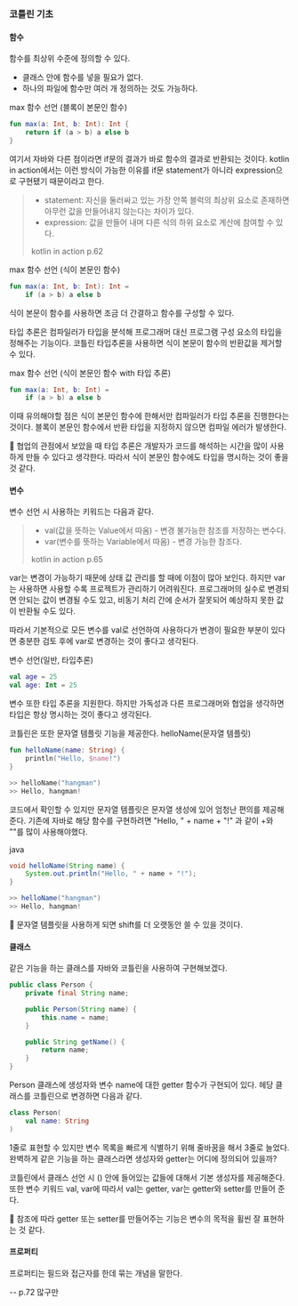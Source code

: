 ### 코틀린  기초

#### 함수
함수를 최상위 수준에 정의할  수 있다. 
- 클래스 안에 함수를 넣을 필요가 없다.
- 하나의 파일에 함수만 여러 개 정의하는 것도 가능하다.

max 함수 선언 (블록이 본문인 함수)
```kotlin
fun max(a: Int, b: Int): Int {
	return if (a > b) a else b
}
```

여기서 자바와 다른 점이라면 if문의 결과가 바로 함수의 결과로 반환되는 것이다. kotlin in action에서는 이런 방식이 가능한 이유를 if문 statement가 아니라 expression으로 구현됐기 때문이라고 한다.

> - statement: 자신을 둘러싸고 있는 가장 안쪽 블럭의 최상위 요소로 존재하면 아무런 값을 만들어내지 않는다는 차이가 있다.
> - expression: 값을 만들어 내며 다른  식의 하위 요소로 계산에 참여할 수 있다. 
> 
> kotlin in action p.62

max 함수 선언 (식이 본문인 함수)
```kotlin
fun max(a: Int, b: Int): Int = 
	if (a > b) a else b
```

식이 본문이 함수를 사용하면 조금 더 간결하고 함수를 구성할 수 있다.

타입 추론은 컴파일러가 타입을 분석해 프로그래머 대신 프로그램 구성 요소의 타입을 정해주는 기능이다. 코틀린 타입추론을 사용하면 식이 본문이 함수의 반환값을 제거할 수 있다.

max 함수 선언 (식이 본문인 함수 with 타입 추론)
```kotlin
fun max(a: Int, b: Int) = 
	if (a > b) a else b
```

이때 유의해야할 점은 식이 본문인 함수에 한해서만 컴파일러가 타입 추론을 진행한다는 것이다. 블록이 본문인 함수에서 반환 타입을 지정하지 않으면 컴파일 에러가 발생한다.

🥕 협업의 관점에서 보았을 때 타입 추론은 개발자가 코드를 해석하는 시간을 많이 사용하게 만들 수 있다고 생각한다. 따라서 식이 본문인 함수에도 타입을 명시하는 것이 좋을 것 같다.

#### 변수
변수 선언 시 사용하는 키워드는 다음과 같다.

> - val(값을 뜻하는 Value에서 따옴) - 변경 불가능한 참조를 저장하는 변수다.
> - var(변수를 뜻하는 Variable에서 따옴) - 변경 가능한 참조다.
> 
> kotlin in action p.65

var는 변경이 가능하기 때문에 상태 값 관리를 할 때에 이점이 많아 보인다. 하지만 var는 사용하면 사용할 수록 프로젝트가 관리하기 어려워진다. 프로그래머의 실수로 변경되면 안되는 값이 변경될 수도 있고, 비동기 처리 간에 순서가 잘못되어 예상하지 못한 값이 반환될 수도 있다.

따라서 기본적으로 모든 변수를 val로 선언하여 사용하다가 변경이 필요한 부분이 있다면 충분한 검토 후에 var로 변경하는 것이 좋다고 생각된다.

변수 선언(일반, 타입추론)
```kotlin
val age = 25
val age: Int = 25
```

변수 또한 타입 추론을 지원한다. 하지만 가독성과 다른 프로그래머와 협업을 생각하면 타입은 항상 명시하는 것이 좋다고 생각된다.

코틀린은 또한 문자열 템플릿 기능을 제공한다.
helloName(문자열 템플릿)
```kotlin
fun helloName(name: String) {
	println("Hello, $name!")
}

>> helloName("hangman")
>> Hello, hangman!
```

코드에서 확인할 수 있지만 문자열 템플릿은 문자열 생성에 있어 엄청난 편의를 제공해준다. 기존에 자바로 해당 함수를 구현하려면 "Hello, " + name + "!" 과 같이 +와 ""를 많이 사용해야했다.

java
```java
void helloName(String name) {
	System.out.println("Hello, " + name + "!");
}

>> helloName("hangman")
>> Hello, hangman!
```

🥕 문자열 템플릿을 사용하게 되면 shift를 더 오랫동안 쓸 수 있을 것이다. 

#### 클래스
같은 기능을 하는 클래스를 자바와 코틀린을 사용하여 구현해보겠다.

```java
public class Person {
	private final String name;

	public Person(String name) {
		this.name = name;
	}

	public String getName() {
		return name;
	}
}
```

Person 클래스에 생성자와 변수 name에 대한 getter 함수가 구현되어 있다. 헤당 클래스를 코틀린으로 변경하면 다음과 같다.

```kotlin
class Person(
	val name: String
)
```

1줄로 표현할 수 있지만 변수 목록을 빠르게 식별하기 위해 줄바꿈을 해서 3줄로 늘었다. 완벽하게 같은 기능을 하는 클래스라면 생성자와 getter는 어디에 정의되어 있을까?

코틀린에서 클래스 선언 시 () 안에 들어있는 값들에 대해서 기본 생성자를 제공해준다. 또한 변수 키워드 val, var에 따라서 val는 getter, var는 getter와 setter를 만들어 준다.

🥕 참조에 따라 getter 또는 setter를 만들어주는 기능은 변수의 목적을 휠씬 잘 표현하는 것 같다.

#### 프로퍼티
프로퍼티는 필드와 접근자를 한데 묶는 개념을 말한다.

-- p.72 많구만